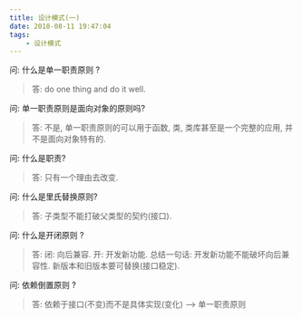 ```yaml
---
title: 设计模式(一)
date: 2018-08-11 19:47:04
tags:
    - 设计模式
---
```


问: 什么是单一职责原则 ?

> 答: do one thing and do it well.

问: 单一职责原则是面向对象的原则吗?

> 答: 不是, 单一职责原则的可以用于函数, 类, 类库甚至是一个完整的应用, 并不是面向对象特有的.

问: 什么是职责?

> 答: 只有一个理由去改变.

问: 什么是里氏替换原则?

> 答: 子类型不能打破父类型的契约(接口).

问: 什么是开闭原则 ?

> 答: 闭: 向后兼容. 开: 开发新功能. 总结一句话: 开发新功能不能破坏向后兼容性. 新版本和旧版本要可替换(接口稳定).

问: 依赖倒置原则 ?

> 答: 依赖于接口(不变)而不是具体实现(变化) --> 单一职责原则